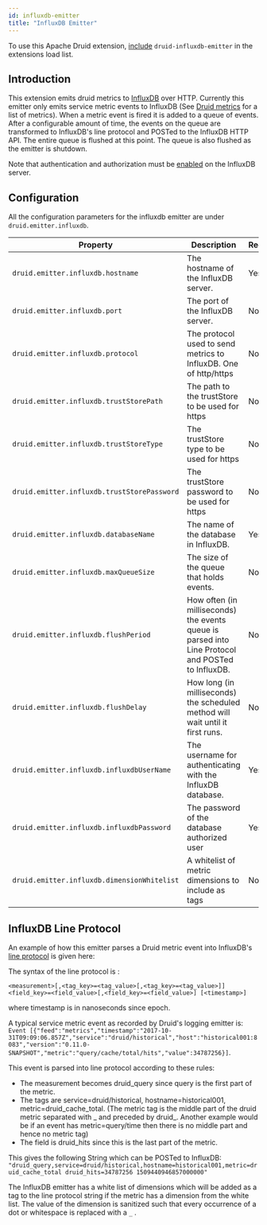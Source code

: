 ```yaml
---
id: influxdb-emitter
title: "InfluxDB Emitter"
---
```


<!--
  ~ Licensed to the Apache Software Foundation (ASF) under one
  ~ or more contributor license agreements.  See the NOTICE file
  ~ distributed with this work for additional information
  ~ regarding copyright ownership.  The ASF licenses this file
  ~ to you under the Apache License, Version 2.0 (the
  ~ "License"); you may not use this file except in compliance
  ~ with the License.  You may obtain a copy of the License at
  ~
  ~   http://www.apache.org/licenses/LICENSE-2.0
  ~
  ~ Unless required by applicable law or agreed to in writing,
  ~ software distributed under the License is distributed on an
  ~ "AS IS" BASIS, WITHOUT WARRANTIES OR CONDITIONS OF ANY
  ~ KIND, either express or implied.  See the License for the
  ~ specific language governing permissions and limitations
  ~ under the License.
  -->


To use this Apache Druid extension, [include](./../extensions.md#loading-extensions) `druid-influxdb-emitter` in the extensions load list.

## Introduction

This extension emits druid metrics to [InfluxDB](https://www.influxdata.com/time-series-platform/influxdb/) over HTTP. Currently this emitter only emits service metric events to InfluxDB (See [Druid metrics](./../../operations/metrics.md) for a list of metrics).
When a metric event is fired it is added to a queue of events. After a configurable amount of time, the events on the queue are transformed to InfluxDB's line protocol
and POSTed to the InfluxDB HTTP API. The entire queue is flushed at this point. The queue is also flushed as the emitter is shutdown.

Note that authentication and authorization must be [enabled](https://docs.influxdata.com/influxdb/v1.7/administration/authentication_and_authorization/) on the InfluxDB server.

## Configuration

All the configuration parameters for the influxdb emitter are under `druid.emitter.influxdb`.

|Property|Description|Required?|Default|
|--------|-----------|---------|-------|
|`druid.emitter.influxdb.hostname`|The hostname of the InfluxDB server.|Yes|N/A|
|`druid.emitter.influxdb.port`|The port of the InfluxDB server.|No|8086|
|`druid.emitter.influxdb.protocol`|The protocol used to send metrics to InfluxDB. One of http/https|No|http|
|`druid.emitter.influxdb.trustStorePath`|The path to the trustStore to be used for https|No|none|
|`druid.emitter.influxdb.trustStoreType`|The trustStore type to be used for https|No|`jks`|
|`druid.emitter.influxdb.trustStorePassword`|The trustStore password to be used for https|No|none|
|`druid.emitter.influxdb.databaseName`|The name of the database in InfluxDB.|Yes|N/A|
|`druid.emitter.influxdb.maxQueueSize`|The size of the queue that holds events.|No|Integer.MAX_VALUE(=2^31-1)|
|`druid.emitter.influxdb.flushPeriod`|How often (in milliseconds) the events queue is parsed into Line Protocol and POSTed to InfluxDB.|No|60000|
|`druid.emitter.influxdb.flushDelay`|How long (in milliseconds) the scheduled method will wait until it first runs.|No|60000|
|`druid.emitter.influxdb.influxdbUserName`|The username for authenticating with the InfluxDB database.|Yes|N/A|
|`druid.emitter.influxdb.influxdbPassword`|The password of the database authorized user|Yes|N/A|
|`druid.emitter.influxdb.dimensionWhitelist`|A whitelist of metric dimensions to include as tags|No|`["dataSource","type","numMetrics","numDimensions","threshold","dimension","taskType","taskStatus","tier"]`|

## InfluxDB Line Protocol

An example of how this emitter parses a Druid metric event into InfluxDB's [line protocol](https://docs.influxdata.com/influxdb/v1.7/write_protocols/line_protocol_reference/) is given here:

The syntax of the line protocol is :

`<measurement>[,<tag_key>=<tag_value>[,<tag_key>=<tag_value>]] <field_key>=<field_value>[,<field_key>=<field_value>] [<timestamp>]`

where timestamp is in nanoseconds since epoch.

A typical service metric event as recorded by Druid's logging emitter is: `Event [{"feed":"metrics","timestamp":"2017-10-31T09:09:06.857Z","service":"druid/historical","host":"historical001:8083","version":"0.11.0-SNAPSHOT","metric":"query/cache/total/hits","value":34787256}]`.

This event is parsed into line protocol according to these rules:

* The measurement becomes druid_query since query is the first part of the metric.
* The tags are service=druid/historical, hostname=historical001, metric=druid_cache_total. (The metric tag is the middle part of the druid metric separated with _ and preceded by druid_. Another example would be if an event has metric=query/time then there is no middle part and hence no metric tag)
* The field is druid_hits since this is the last part of the metric.

This gives the following String which can be POSTed to InfluxDB: `"druid_query,service=druid/historical,hostname=historical001,metric=druid_cache_total druid_hits=34787256 1509440946857000000"`

The InfluxDB emitter has a white list of dimensions
which will be added as a tag to the line protocol string if the metric has a dimension from the white list.
The value of the dimension is sanitized such that every occurrence of a dot or whitespace is replaced with a `_` .
